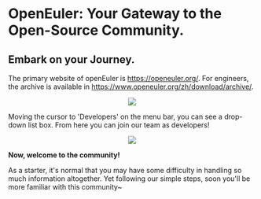 # OpenEuler: Your Gateway to the Open-Source Community.

## Embark on your Journey.
The primary website of openEuler is https://openeuler.org/. For engineers, the archive is available in https://www.openeuler.org/zh/download/archive/. <br/>

<div align=center>
<img src="https://github.com/Jintiannn/OpenEuler_/blob/main/image/Download_Archive.png">
</div>

Moving the cursor to 'Developers' on the menu bar, you can see a drop-down list box. From here you can join our team as developers!
<div align=center>
<img src="https://github.com/Jintiannn/OpenEuler_/blob/main/image/uncircled.png">
</div>

<strong>Now, welcome to the community!</strong>

As a starter, it's normal that you may have some difficulty in handling so much information altogether. Yet following our simple steps, soon you'll be more familiar with this community~
